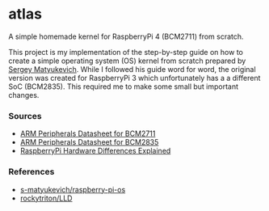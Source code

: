# atlas

A simple homemade kernel for RaspberryPi 4 (BCM2711) from scratch.

This project is my implementation of the step-by-step guide on how to create a simple operating system (OS) kernel from scratch prepared by [Sergey Matyukevich](https://github.com/s-matyukevich). While I followed his guide word for word, the original version was created for RaspberryPi 3 which unfortunately has a a different SoC (BCM2835). This required me to make some small but important changes.

### Sources
- [ARM Peripherals Datasheet for BCM2711](https://datasheets.raspberrypi.org/bcm2711/bcm2711-peripherals.pdf)
- [ARM Peripherals Datasheet for BCM2835](https://datasheets.raspberrypi.org/bcm2835/bcm2835-peripherals.pdf)
- [RaspberryPi Hardware Differences Explained](https://github.com/thanoskoutr/armOS/wiki/Raspberry-Pi-Hardware)

### References
- [s-matyukevich/raspberry-pi-os](https://github.com/s-matyukevich/raspberry-pi-os)
- [rockytriton/LLD](https://github.com/rockytriton/LLD/)
